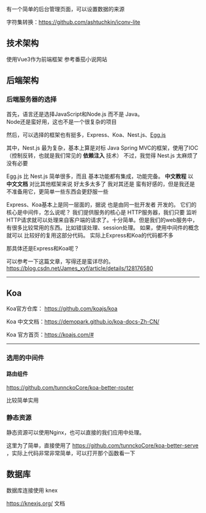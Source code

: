 有一个简单的后台管理页面，可以设置数据的来源

字符集转换：https://github.com/ashtuchkin/iconv-lite

## 技术架构

使用Vue3作为前端框架
参考番茄小说网站

## 后端架构

### 后端服务器的选择

首先，语言还是选择JavaScript和Node.js 而不是 Java。
</br>Node还是蛮好用，这也不是一个很复杂的项目

然后，可以选择的框架也有挺多，Express、Koa、Nest.js、[Egg.js](https://github.com/eggjs/egg/)

其中，Nest.js 最为复杂，基本上算是对标 Java Spring MVC的框架，使用了IOC（控制反转，也就是我们常见的 **依赖注入** 技术）
不过，我觉得 Nest.js 太麻烦了没有必要

Egg.js 比 Nest.js 简单很多，而且 基本功能都有集成，功能完备。
**中文教程** 以 **中文文档** 对比其他框架来说 好太多太多了
我对其还是 蛮有好感的，但是我还是不准备用它，更简单一些东西会更舒服一些

Express、Koa基本上是同一层面的，据说 也是由同一批开发者 开发的。
它们的核心是中间件，怎么说呢？
我们提供服务的核心是 HTTP服务器，我们只要 监听HTTP请求就可以处理来自客户端的请求了。十分简单。但是我们的web服务中，有很多比较常用的东西。比如错误处理、session处理。
如果，使用中间件的概念就可以 比较好的复用这部分代码。
实际上Express和Koa的代码都不多

那具体还是Express和Koa呢？

可以参考一下这篇文章，写得还是蛮详尽的。https://blog.csdn.net/James_xyf/article/details/128176580

---

## Koa

Koa官方仓库： https://github.com/koajs/koa

Koa 中文文档：https://demopark.github.io/koa-docs-Zh-CN/

Koa 官方首页：https://koajs.com/#

---

### 选用的中间件

#### 路由组件

 https://github.com/tunnckoCore/koa-better-router

比较简单实用

### 静态资源

静态资源可以使用Nginx，也可以直接的我们应用中处理。

这里为了简单，直接使用了 https://github.com/tunnckoCore/koa-better-serve ，实际上代码非常非常简单，可以打开那个函数看一下



## 数据库

数据库连接使用 knex

https://knexjs.org/ 文档

